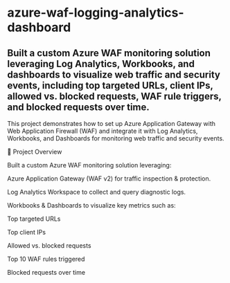 # azure-waf-logging-analytics-dashboard
Built a custom Azure WAF monitoring solution leveraging Log Analytics, Workbooks, and dashboards to visualize web traffic and security events, including top targeted URLs, client IPs, allowed vs. blocked requests, WAF rule triggers, and blocked requests over time.
---
This project demonstrates how to set up Azure Application Gateway with Web Application Firewall (WAF) and integrate it with Log Analytics, Workbooks, and Dashboards for monitoring web traffic and security events.

🚀 Project Overview

Built a custom Azure WAF monitoring solution leveraging:

Azure Application Gateway (WAF v2) for traffic inspection & protection.

Log Analytics Workspace to collect and query diagnostic logs.

Workbooks & Dashboards to visualize key metrics such as:

Top targeted URLs

Top client IPs

Allowed vs. blocked requests

Top 10 WAF rules triggered

Blocked requests over time
